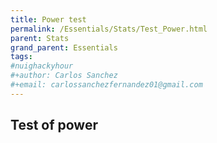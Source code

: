 ```yaml
---
title: Power test
permalink: /Essentials/Stats/Test_Power.html
parent: Stats
grand_parent: Essentials
tags: 
#nuighackyhour
#+author: Carlos Sanchez
#+email: carlossanchezfernandez01@gmail.com
---
```


## Test of power
